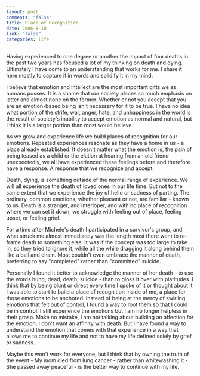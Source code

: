 ```yaml
--- 
layout: post
comments: "false"
title: Place of Recognition
date: 2006-8-10
link: "false"
categories: life
---
```

Having experienced to one degree or another the impact of four deaths in the past two years has focused a lot of my thinking on death and dying. Ultimately I have come to an understanding that works for me. I share it here mostly to capture it in words and solidify it in my mind.

I believe that emotion and intellect are the most important gifts we as humans posses. It is a shame that our society places so much emphasis on latter and almost none on the former. Whether or not you accept that you are an emotion-based being isn't necessary for it to be true. I have no idea what portion of the strife, war, anger, hate, and unhappiness in the world is the result of society's inability to accept emotion as normal and natural, but I think it is a larger portion than most would believe.

As we grow and experience life we build places of recognition for our emotions. Repeated experiences resonate as they have a home in us - a place already established. It doesn't matter what the emotion is, the pain of being teased as a child or the elation at hearing from an old friend unexpectedly, we all have experienced these feelings before and therefore have a response. A response that we recognize and accept.

Death, dying, is something outside of the normal range of experience. We will all experience the death of loved ones in our life time. But not to the same extent that we experience the joy of hello or sadness of parting. The ordinary, common emotions, whether pleasant or not, are familiar - known to us. Death is a stranger, and interloper, and with no place of recognition where we can set it down, we struggle with feeling out of place,  feeling upset, or feeling grief.

For a time after Michele's death I participated in a survivor's group, and what struck me almost immediately was the length most there went to re-frame death to something else. It was if the concept was too large to take in, so they tried to ignore it, while all the while dragging it along behind them like a ball and chain. Most couldn't even embrace the manner of death, preferring to say "completed" rather than "committed" suicide.

Personally I found it better to acknowledge the manner of her death - to use the words hung, dead, death, suicide - than to gloss it over with platitudes. I think that by being blunt or direct every time I spoke of it or thought about it I was able to start to build a place of recognition inside of me, a place for those emotions to be anchored. Instead of being at the mercy of swirling emotions that felt out of control, I found a way to root them so that I could be in control. I still experience the emotions but I am no longer helpless in their grasp. Make no mistake, I am not talking about building an affection for the emotion; I don't want an affinity with death. But I have found a way to understand the emotion that comes with that experience in a way that allows me to continue my life and not to have my life defined solely by grief or sadness.

Maybe this won't work for everyone, but I think that by owning the truth of the event - My mom died from lung cancer - rather than whitewashing it  - She passed away peaceful - is the better way to continue with my life.
